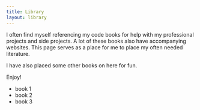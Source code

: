 ```yaml
---
title: Library
layout: library
---
```


I often find myself referencing my code books for help with my professional projects and side projects. A lot of these books also have accompanying websites. This page serves as a place for me to place my often needed literature. 

I have also placed some other books on here for fun.

Enjoy!

* book 1
* book 2
* book 3

